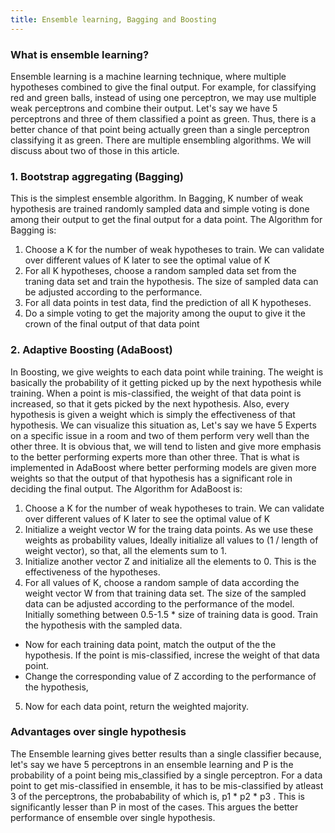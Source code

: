 ```yaml
---
title: Ensemble learning, Bagging and Boosting
---
```


### What is ensemble learning?

Ensemble learning is a machine learning technique, where multiple hypotheses combined to give the final output. For example, for classifying red and green balls, instead of using one perceptron, we may use multiple weak perceptrons and combine their output. Let's say we have 5 perceptrons and three of them classified a point as green. Thus, there is a better chance of that point being actually green than a single perceptron classifying it as green. There are multiple ensembling algorithms. We will discuss about two of those in this article.

### 1. Bootstrap aggregating (Bagging)

This is the simplest ensemble algorithm. In Bagging, K number of weak hypothesis are trained randomly sampled data and simple voting is done among their output to get the final output for a data point. 
The Algorithm for Bagging is:

1. Choose a K for the number of weak hypotheses to train. We can validate over different values of K later to see the optimal value of K
2. For all K hypotheses, choose a random sampled data set from the traning data set and train the hypothesis.
The size of sampled data can be adjusted according to the performance.
3. For all data points in test data, find the prediction of all K hypotheses. 
4. Do a simple voting to get the majority among the ouput to give it the crown of the final output of that data point

### 2. Adaptive Boosting (AdaBoost)

In Boosting, we give weights to each data point while training. The weight is basically the probability of it getting picked up by the next hypothesis while training. When a point is mis-classified, the weight of that data point is increased, so that it gets picked by the next hypothesis. Also, every hypothesis is given a weight which is simply the effectiveness of that hypothesis. We can visualize this situation as, Let's say we have 5 Experts on a specific issue in a room and two of them perform very well than the other three. It is obvious that, we will tend to listen and give more emphasis to the better performing experts more than other three. That is what is implemented in AdaBoost where better performing models are given more weights so that the output of that hypothesis has a significant role in deciding the final output.
The Algorithm for AdaBoost is:

1. Choose a K for the number of weak hypotheses to train. We can validate over different values of K later to see the optimal value of K
2. Initialize a weight vector W for the traing data points. As we use these weights as probability values, Ideally initialize all values to (1 / length of weight vector), so that, all the elements sum to 1.
3. Initialize another vector Z and initialize all the elements to 0. This is the effectiveness of the hypotheses.
4. For all values of K, choose a random sample of data according the weight vector W from that training data set. The size of the sampled data can be adjusted according to the performance of the model. Initially something between 0.5-1.5 * size of training data is good. Train the hypothesis with the sampled data.
- Now for each training data point, match the output of the the hypothesis. If the point is mis-classified, increse the weight of that data point.
- Change the corresponding value of Z according to the performance of the hypothesis,
5. Now for each data point, return the weighted majority.

### Advantages over single hypothesis

The Ensemble learning gives better results than a single classifier because, let's say we have 5 perceptrons in an ensemble learning and P is the probability of a point being mis_classified by a single perceptron. For a data point to get mis-classified in ensemble, it has to be mis-classified by atleast 3 of the perceptrons, the probabability of which is, p1 * p2 * p3 . This is significantly lesser than P in most of the cases. This argues the better performance of ensemble over single hypothesis.

